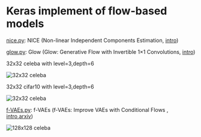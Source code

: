 # Keras implement of flow-based models

[nice.py](https://github.com/bojone/flow/blob/master/nice.py): NICE (Non-linear Independent Components Estimation, [intro]( https://kexue.fm/archives/5776))

[glow.py](https://github.com/bojone/flow/blob/master/glow.py): Glow (Glow: Generative Flow
with Invertible 1×1 Convolutions, [intro]( https://kexue.fm/archives/5807))

32x32 celeba with level=3,depth=6

![32x32 celeba](https://kexue.fm/usr/uploads/2018/08/1823395940.png)


32x32 cifar10 with level=3,depth=6

![32x32 celeba](https://kexue.fm/usr/uploads/2018/08/1012322369.png)


[f-VAEs.py](https://github.com/bojone/flow/blob/master/f-VAEs.py): f-VAEs (f-VAEs: Improve VAEs with Conditional Flows
, [intro]( https://kexue.fm/archives/5977),[arxiv](https://arxiv.org/abs/1809.05861))

![128x128 celeba](https://kexue.fm/usr/uploads/2018/09/3123911138.png)
